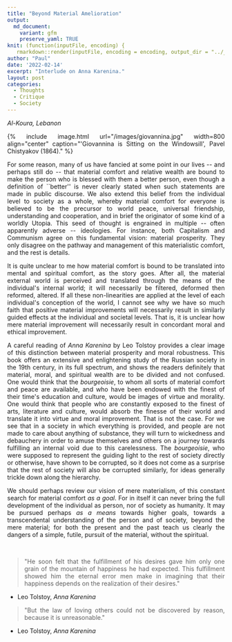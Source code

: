```yaml
---
title: "Beyond Material Amelioration"
output:
  md_document:
    variant: gfm
    preserve_yaml: TRUE
knit: (function(inputFile, encoding) {
   rmarkdown::render(inputFile, encoding = encoding, output_dir = "../_posts") })
author: "Paul"
date: '2022-02-14'
excerpt: "Interlude on Anna Karenina."
layout: post
categories:
  - Thoughts
  - Critique
  - Society
---
```


<style>body {text-align: justify}</style>

*Al-Koura, Lebanon*

{% include image.html url="/images/giovannina.jpg" width=800 align="center" caption="'Giovannina is Sitting on the Windowsill', Pavel Chistyakov (1864)." %}


For some reason, many of us have fancied at some point in our lives -- and perhaps still do -- that material comfort and relative wealth are bound to make the person who is blessed with them a better person, even though a definition of ``better'' is never clearly stated when such statements are made in public discourse. We also extend this belief from the individual level to society as a whole, whereby material comfort for everyone is believed to be the precursor to world peace, universal friendship, understanding and cooperation, and in brief the originator of some kind of a worldly Utopia. This seed of thought is engrained in multiple -- often apparently adverse -- ideologies. For instance, both Capitalism and Communism agree on this fundamental vision: material prosperity. They only disagree on the pathway and management of this materialistic comfort, and the rest is details.

It is quite unclear to me how material comfort is bound to be translated into mental and spiritual comfort, as the story goes. After all, the material external world is perceived and translated through the means of the individual's internal world; it will necessarily be filtered, deformed then reformed, altered. If all these non-linearities are applied at the level of each individual's conception of the world, I cannot see why we have so much faith that positive material improvements will necessarily result in similarly guided effects at the individual and societal levels. That is, it is unclear how mere material improvement will necessarily result in concordant moral and ethical improvement. 

A careful reading of *Anna Karenina* by Leo Tolstoy provides a clear image of this distinction between material prosperity and moral robustness. This book offers an extensive and enlightening study of the Russian society in the 19th century, in its full spectrum, and shows the readers definitely that material, moral, and spiritual wealth are to be divided and not confused. One would think that the *bourgeoisie*, to whom all sorts of material comfort and peace are available, and who have been endowed with the finest of their time's education and culture, would be images of virtue and morality. One would think that people who are constantly exposed to the finest of arts, literature and culture, would absorb the finesse of their world and translate it into virtue and moral improvement. That is not the case. For we see that in a society in which everything is provided, and people are not made to care about anything of substance, they will turn to wickedness and debauchery in order to amuse themselves and others on a journey towards fulfilling an internal void due to this carelessness. The *bourgeoisie*, who were supposed to represent the guiding light to the rest of society directly or otherwise, have shown to be corrupted, so it does not come as a surprise that the rest of society will also be corrupted similarly, for ideas generally trickle down along the hierarchy. 

We should perhaps review our vision of mere materialism, of this constant search for material comfort *as a goal*. For in itself it can never bring the full development of the individual as person, nor of society as humanity. It may be pursued perhaps *as a means* towards higher goals, towards a transcendental understanding of the person and of society, beyond the mere material; for both the present and the past teach us clearly the dangers of a simple, futile, pursuit of the material, without the spiritual.

&nbsp;

> "He soon felt that the fulfillment of his desires gave him only one grain of the mountain of happiness he had expected. This fulfillment showed him the eternal error men make in imagining that their happiness depends on the realization of their desires."
- Leo Tolstoy, *Anna Karenina*

> "But the law of loving others could not be discovered by reason, because it is unreasonable."
- Leo Tolstoy, *Anna Karenina*
